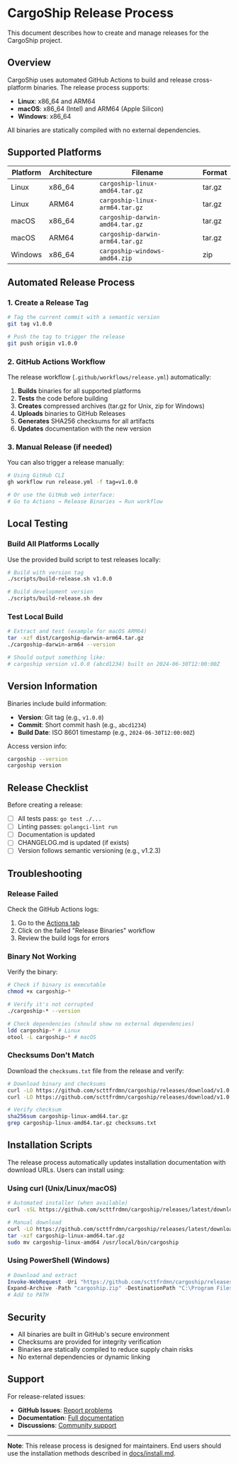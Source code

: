 # CargoShip Release Process

This document describes how to create and manage releases for the CargoShip project.

## Overview

CargoShip uses automated GitHub Actions to build and release cross-platform binaries. The release process supports:

- **Linux**: x86_64 and ARM64
- **macOS**: x86_64 (Intel) and ARM64 (Apple Silicon)  
- **Windows**: x86_64

All binaries are statically compiled with no external dependencies.

## Supported Platforms

| Platform | Architecture | Filename | Format |
|----------|-------------|----------|---------|
| Linux | x86_64 | `cargoship-linux-amd64.tar.gz` | tar.gz |
| Linux | ARM64 | `cargoship-linux-arm64.tar.gz` | tar.gz |
| macOS | x86_64 | `cargoship-darwin-amd64.tar.gz` | tar.gz |
| macOS | ARM64 | `cargoship-darwin-arm64.tar.gz` | tar.gz |
| Windows | x86_64 | `cargoship-windows-amd64.zip` | zip |

## Automated Release Process

### 1. Create a Release Tag

```bash
# Tag the current commit with a semantic version
git tag v1.0.0

# Push the tag to trigger the release
git push origin v1.0.0
```

### 2. GitHub Actions Workflow

The release workflow (`.github/workflows/release.yml`) automatically:

1. **Builds** binaries for all supported platforms
2. **Tests** the code before building
3. **Creates** compressed archives (tar.gz for Unix, zip for Windows)
4. **Uploads** binaries to GitHub Releases
5. **Generates** SHA256 checksums for all artifacts
6. **Updates** documentation with the new version

### 3. Manual Release (if needed)

You can also trigger a release manually:

```bash
# Using GitHub CLI
gh workflow run release.yml -f tag=v1.0.0

# Or use the GitHub web interface:
# Go to Actions → Release Binaries → Run workflow
```

## Local Testing

### Build All Platforms Locally

Use the provided build script to test releases locally:

```bash
# Build with version tag
./scripts/build-release.sh v1.0.0

# Build development version
./scripts/build-release.sh dev
```

### Test Local Build

```bash
# Extract and test (example for macOS ARM64)
tar -xzf dist/cargoship-darwin-arm64.tar.gz
./cargoship-darwin-arm64 --version

# Should output something like:
# cargoship version v1.0.0 (abcd1234) built on 2024-06-30T12:00:00Z
```

## Version Information

Binaries include build information:

- **Version**: Git tag (e.g., `v1.0.0`)
- **Commit**: Short commit hash (e.g., `abcd1234`)
- **Build Date**: ISO 8601 timestamp (e.g., `2024-06-30T12:00:00Z`)

Access version info:

```bash
cargoship --version
cargoship version
```

## Release Checklist

Before creating a release:

- [ ] All tests pass: `go test ./...`
- [ ] Linting passes: `golangci-lint run`
- [ ] Documentation is updated
- [ ] CHANGELOG.md is updated (if exists)
- [ ] Version follows semantic versioning (e.g., v1.2.3)

## Troubleshooting

### Release Failed

Check the GitHub Actions logs:
1. Go to the [Actions tab](https://github.com/scttfrdmn/cargoship/actions)
2. Click on the failed "Release Binaries" workflow
3. Review the build logs for errors

### Binary Not Working

Verify the binary:

```bash
# Check if binary is executable
chmod +x cargoship-*

# Verify it's not corrupted
./cargoship-* --version

# Check dependencies (should show no external dependencies)
ldd cargoship-* # Linux
otool -L cargoship-* # macOS
```

### Checksums Don't Match

Download the `checksums.txt` file from the release and verify:

```bash
# Download binary and checksums
curl -LO https://github.com/scttfrdmn/cargoship/releases/download/v1.0.0/cargoship-linux-amd64.tar.gz
curl -LO https://github.com/scttfrdmn/cargoship/releases/download/v1.0.0/checksums.txt

# Verify checksum
sha256sum cargoship-linux-amd64.tar.gz
grep cargoship-linux-amd64.tar.gz checksums.txt
```

## Installation Scripts

The release process automatically updates installation documentation with download URLs. Users can install using:

### Using curl (Unix/Linux/macOS)

```bash
# Automated installer (when available)
curl -sSL https://github.com/scttfrdmn/cargoship/releases/latest/download/install.sh | sh

# Manual download
curl -LO https://github.com/scttfrdmn/cargoship/releases/latest/download/cargoship-linux-amd64.tar.gz
tar -xzf cargoship-linux-amd64.tar.gz
sudo mv cargoship-linux-amd64 /usr/local/bin/cargoship
```

### Using PowerShell (Windows)

```powershell
# Download and extract
Invoke-WebRequest -Uri "https://github.com/scttfrdmn/cargoship/releases/latest/download/cargoship-windows-amd64.zip" -OutFile "cargoship.zip"
Expand-Archive -Path "cargoship.zip" -DestinationPath "C:\Program Files\CargoShip"
# Add to PATH
```

## Security

- All binaries are built in GitHub's secure environment
- Checksums are provided for integrity verification
- Binaries are statically compiled to reduce supply chain risks
- No external dependencies or dynamic linking

## Support

For release-related issues:

- **GitHub Issues**: [Report problems](https://github.com/scttfrdmn/cargoship/issues)
- **Documentation**: [Full documentation](https://cargoship.app)
- **Discussions**: [Community support](https://github.com/scttfrdmn/cargoship/discussions)

---

**Note**: This release process is designed for maintainers. End users should use the installation methods described in [docs/install.md](docs/install.md).